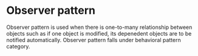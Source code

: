 # Observer pattern

Observer pattern is used when there is one-to-many relationship between objects such as if one object is modified, its depenedent objects are to be notified automatically. Observer pattern falls under behavioral pattern category.